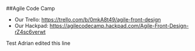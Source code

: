 ##Agile Code Camp
 - Our Trello:  https://trello.com/b/0mkA8t49/agile-front-design
 - Our Hackpad: https://agilecodecamp.hackpad.com/Agile-Front-Design-rZ4sc6verwt

Test
Adrian edited this line
